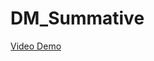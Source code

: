 # DM_Summative
[Video Demo](https://drive.google.com/file/d/1LZoyVezcoHZIEFYCdv6iOm2_KmogfvMR/view?usp=share_link)
